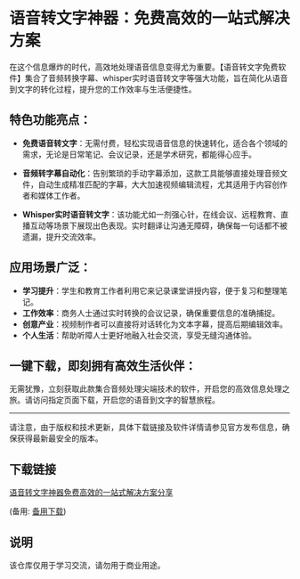 # 语音转文字神器：免费高效的一站式解决方案

在这个信息爆炸的时代，高效地处理语音信息变得尤为重要。【语音转文字免费软件】集合了音频转换字幕、whisper实时语音转文字等强大功能，旨在简化从语音到文字的转化过程，提升您的工作效率与生活便捷性。

## 特色功能亮点：

- **免费语音转文字**：无需付费，轻松实现语音信息的快速转化，适合各个领域的需求，无论是日常笔记、会议记录，还是学术研究，都能得心应手。
  
- **音频转字幕自动化**：告别繁琐的手动字幕添加，这款工具能够直接处理音频文件，自动生成精准匹配的字幕，大大加速视频编辑流程，尤其适用于内容创作者和媒体工作者。

- **Whisper实时语音转文字**：该功能尤如一剂强心针，在线会议、远程教育、直播互动等场景下展现出色表现。实时翻译让沟通无障碍，确保每一句话都不被遗漏，提升交流效率。

## 应用场景广泛：
- **学习提升**：学生和教育工作者利用它来记录课堂讲授内容，便于复习和整理笔记。
- **工作效率**：商务人士通过实时转换的会议记录，确保重要信息的准确捕捉。
- **创意产业**：视频制作者可以直接将对话转化为文本字幕，提高后期编辑效率。
- **个人生活**：帮助听障人士更好地融入社会交流，享受无缝沟通体验。

## 一键下载，即刻拥有高效生活伙伴：
无需犹豫，立刻获取此款集合音频处理尖端技术的软件，开启您的高效信息处理之旅。请访问指定页面下载，开启您的语音到文字的智慧旅程。

---

请注意，由于版权和技术更新，具体下载链接及软件详情请参见官方发布信息，确保获得最新最安全的版本。

## 下载链接
[语音转文字神器免费高效的一站式解决方案分享]() 

(备用: [备用下载](https://pan.baidu.com/s/1gPbKQSi6ZG-5gntF31BuJA?pwd=1234))

## 说明

该仓库仅用于学习交流，请勿用于商业用途。
